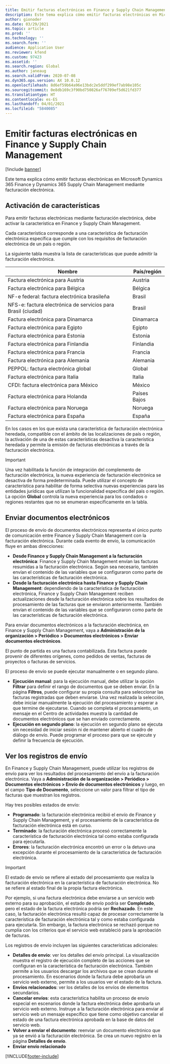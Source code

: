 ```yaml
---
title: Emitir facturas electrónicas en Finance y Supply Chain Management
description: Este tema explica cómo emitir facturas electrónicas en Microsoft Dynamics 365 Finance y Dynamics 365 Supply Chain Management mediante facturación electrónica.
author: gionoder
ms.date: 03/29/2021
ms.topic: article
ms.prod: ''
ms.technology: ''
ms.search.form: ''
audience: Application User
ms.reviewer: kfend
ms.custom: 97423
ms.assetid: ''
ms.search.region: Global
ms.author: janeaug
ms.search.validFrom: 2020-07-08
ms.dyn365.ops.version: AX 10.0.12
ms.openlocfilehash: 8d6ef59b64a96e13bdc2e5ddf299ef7ab98e105c
ms.sourcegitcommit: 0e8db169c3f90bd750826af76709ef5d621fd377
ms.translationtype: HT
ms.contentlocale: es-ES
ms.lasthandoff: 04/01/2021
ms.locfileid: "5840085"
---
```

# <a name="issue-electronic-invoices-in-finance-and-supply-chain-management"></a>Emitir facturas electrónicas en Finance y Supply Chain Management

[!include [banner](../includes/banner.md)]

Este tema explica cómo emitir facturas electrónicas en Microsoft Dynamics 365 Finance y Dynamics 365 Supply Chain Management mediante facturación electrónica.


## <a name="feature-activation"></a>Activación de características

Para emitir facturas electrónicas mediante facturación electrónica, debe activar la característica en Finance y Supply Chain Management.

Cada característica corresponde a una característica de facturación electrónica específica que cumple con los requisitos de facturación electrónica de un país o región.

La siguiente tabla muestra la lista de características que puede admitir la facturación electrónica.

| Nombre                                              | País/región |
|---------------------------------------------------|----------------|
|Factura electrónica para Austria                        |Austria         |
|Factura electrónica para Bélgica                         |Bélgica         |
|NF-e federal: factura electrónica brasileña       |Brasil          |
|NFS-e: factura electrónica de servicios para Brasil (ciudad)|Brasil          |
|Factura electrónica para Dinamarca                          |Dinamarca         |
|Factura electrónica para Egipto                        |Egipto           |
|Factura electrónica para Estonia                        |Estonia         |
|Factura electrónica para Finlandia                         |Finlandia         |
|Factura electrónica para Francia                          |Francia          |
|Factura electrónica para Alemania                          |Alemania         |
|PEPPOL: factura electrónica global                 |Global          |
|Factura electrónica para Italia                         |Italia           |
|CFDI: factura electrónica para México                  |México          |
|Factura electrónica para Holanda                           |Países Bajos     |
|Factura electrónica para Noruega                       |Noruega          |
|Factura electrónica para España                         |España           |

En los casos en los que exista una característica de facturación electrónica heredada, compatible con el ámbito de las localizaciones de país o región, la activación de una de estas características desactiva la característica heredada y permite la emisión de facturas electrónicas a través de la facturación electrónica.

> [!IMPORTANT]
> Una vez habilitada la función de integración del complemento de facturación electrónica, la nueva experiencia de facturación electrónica se desactiva de forma predeterminada. Puede utilizar el concepto de característica para habilitar de forma selectiva nuevas experiencias para las entidades jurídicas que utilizan la funcionalidad específica del país o región. La opción **Global** controla la nueva experiencia para los condados o regiones restantes que no se enumeran específicamente en la tabla.

## <a name="submit-electronic-documents"></a>Enviar documentos electrónicos

El proceso de envío de documentos electrónicos representa el único punto de comunicación entre Finance y Supply Chain Management con la facturación electrónica. Durante cada evento de envío, la comunicación fluye en ambas direcciones:

- **Desde Finance y Supply Chain Management a la facturación electrónica**: Finance y Supply Chain Management envían las facturas resumidas a la facturación electrónica. Según sea necesario, también envían el contenido de las variables que se configuraron como parte de las características de facturación electrónica.
- **Desde la facturación electrónica hasta Finance y Supply Chain Management**: dependiendo de la característica de facturación electrónica, Finance y Supply Chain Management reciben actualizaciones desde la facturación electrónica sobre los resultados de procesamiento de las facturas que se enviaron anteriormente. También envían el contenido de las variables que se configuraron como parte de las características de facturación electrónica.

Para enviar documentos electrónicos a la facturación electrónica, en Finance y Supply Chain Management, vaya a **Administración de la organización &gt; Periódico &gt; Documentos electrónicos &gt; Enviar documentos electrónicos**.

El punto de partida es una factura contabilizada. Esta factura puede provenir de diferentes orígenes, como pedidos de ventas, facturas de proyectos o facturas de servicios.

El proceso de envío se puede ejecutar manualmente o en segundo plano.

- **Ejecución manual**: para la ejecución manual, debe utilizar la opción **Filtrar** para definir el rango de documentos que se deben enviar. En la página **Filtros**, puede configurar su propia consulta para seleccionar las facturas registradas que deben enviarse. Una vez realizada la selección, debe iniciar manualmente la ejecución del procesamiento y esperar a que termine de ejecutarse. Cuando se completa el procesamiento, un mensaje en el Centro de actividades muestra la cantidad de documentos electrónicos que se han enviado correctamente.
- **Ejecución en segundo plano**: la ejecución en segundo plano se ejecuta sin necesidad de iniciar sesión ni de mantener abierto el cuadro de diálogo de envío. Puede programar el proceso para que se ejecute y definir la frecuencia de ejecución.

## <a name="view-the-submission-logs"></a>Ver los registros de envío

En Finance y Supply Chain Management, puede utilizar los registros de envío para ver los resultados del procesamiento del envío a la facturación electrónica. Vaya a **Administración de la organización &gt; Periódico &gt; Documentos electrónicos &gt; Envío de documentos electrónicos** y luego, en el campo **Tipo de Documento**, seleccione un valor para filtrar el tipo de facturas que muestran los registros.

Hay tres posibles estados de envío:

- **Programado**: la facturación electrónica recibió el envío de Finance y Supply Chain Management, y el procesamiento de la característica de facturación electrónica está en curso.
- **Terminado**: la facturación electrónica procesó correctamente la característica de facturación electrónica tal como estaba configurada para ejecutarla.
- **Errores**: la facturación electrónica encontró un error o la detuvo una excepción durante el procesamiento de la característica de facturación electrónica.

> [!IMPORTANT]
> El estado de envío se refiere al estado del procesamiento que realiza la facturación electrónica en la característica de facturación electrónica. No se refiere al estado final de la propia factura electrónica.
>
> Por ejemplo, si una factura electrónica debe enviarse a un servicio web externo para su aprobación, el estado de envío podría ser **Completado**, pero el estado de la factura electrónica podría ser **Rechazado**. En este caso, la facturación electrónica resultó capaz de procesar correctamente la característica de facturación electrónica tal y como estaba configurada para ejecutarla. Sin embargo, la factura electrónica se rechazó porque no cumplía con los criterios que el servicio web estableció para la aprobación de facturas.

Los registros de envío incluyen las siguientes características adicionales:

- **Detalles de envío**: ver los detalles del envío principal. La visualización muestra el registro de ejecución completo de las acciones que se configuran en la característica de facturación electrónica. También permite a los usuarios descargar los archivos que se crean durante el procesamiento. En escenarios donde la factura debe aprobarla un servicio web externo, permite a los usuarios ver el estado de la factura.
- **Envíos relacionados**: ver los detalles de los envíos de elementos secundarios.
- **Cancelar envíos**: esta característica habilita un proceso de envío especial en escenarios donde la factura electrónica debe aprobarla un servicio web externo. Instruye a la facturación electrónica para enviar al servicio web un mensaje específico que tiene como objetivo cancelar el estado de una factura electrónica aprobada en la base de datos del servicio web.
- **Volver a enviar el documento**: reenviar un documento electrónico que ya se envió a la facturación electrónica. Se crea un nuevo registro en la página **Detalles de envío**.
- **Enviar envío relacionado**


[!INCLUDE[footer-include](../../includes/footer-banner.md)]

